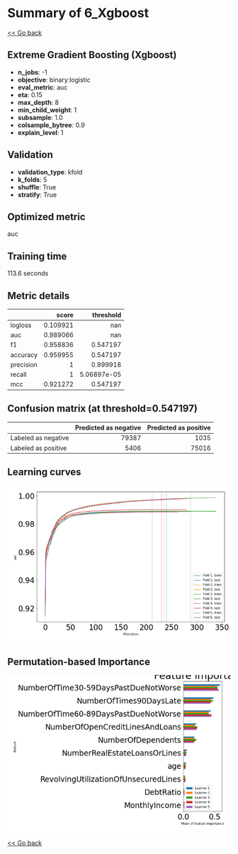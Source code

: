 # Summary of 6_Xgboost

[<< Go back](../README.md)


## Extreme Gradient Boosting (Xgboost)
- **n_jobs**: -1
- **objective**: binary:logistic
- **eval_metric**: auc
- **eta**: 0.15
- **max_depth**: 8
- **min_child_weight**: 1
- **subsample**: 1.0
- **colsample_bytree**: 0.9
- **explain_level**: 1

## Validation
 - **validation_type**: kfold
 - **k_folds**: 5
 - **shuffle**: True
 - **stratify**: True

## Optimized metric
auc

## Training time

113.6 seconds

## Metric details
|           |    score |     threshold |
|:----------|---------:|--------------:|
| logloss   | 0.109921 | nan           |
| auc       | 0.989066 | nan           |
| f1        | 0.958836 |   0.547197    |
| accuracy  | 0.959955 |   0.547197    |
| precision | 1        |   0.999918    |
| recall    | 1        |   5.06897e-05 |
| mcc       | 0.921272 |   0.547197    |


## Confusion matrix (at threshold=0.547197)
|                     |   Predicted as negative |   Predicted as positive |
|:--------------------|------------------------:|------------------------:|
| Labeled as negative |                   79387 |                    1035 |
| Labeled as positive |                    5406 |                   75016 |

## Learning curves
![Learning curves](learning_curves.png)

## Permutation-based Importance
![Permutation-based Importance](permutation_importance.png)

[<< Go back](../README.md)
